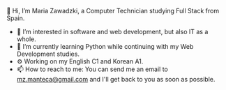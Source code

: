 👋 Hi, I’m Maria Zawadzki, a Computer Technician studying Full Stack from Spain.

- 👀 I’m interested in software and web development, but also IT as a whole.
- 🌱 I’m currently learning Python while continuing with my Web Development studies.
- ⚙ Working on my English C1 and Korean A1.
- 📫 How to reach to me: You can send me an email to mz.manteca@gmail.com and I'll get back to you as soon as possible.

<!---
mariazmdev/mariazmdev is a ✨ special ✨ repository because its `README.md` (this file) appears on your GitHub profile.
You can click the Preview link to take a look at your changes.
--->

